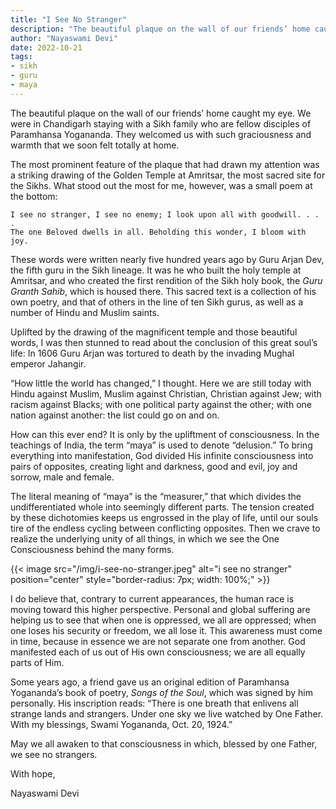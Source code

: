 ```yaml
---
title: "I See No Stranger"
description: "The beautiful plaque on the wall of our friends’ home caught my eye. We were in Chandigarh staying with a Sikh family who are fellow disciples of Paramhansa Yogananda. They welcomed us with such graciousness and warmth that we soon felt totally at home."
author: "Nayaswami Devi"
date: 2022-10-21
tags:
- sikh
- guru
- maya
---
```


The beautiful plaque on the wall of our friends’ home caught my eye. We were in Chandigarh staying with a Sikh family who are fellow disciples of Paramhansa Yogananda. They welcomed us with such graciousness and warmth that we soon felt totally at home.

The most prominent feature of the plaque that had drawn my attention was a striking drawing of the Golden Temple at Amritsar, the most sacred site for the Sikhs. What stood out the most for me, however, was a small poem at the bottom:

```
I see no stranger, I see no enemy; I look upon all with goodwill. . . .
The one Beloved dwells in all. Beholding this wonder, I bloom with joy.
```

These words were written nearly five hundred years ago by Guru Arjan Dev, the fifth guru in the Sikh lineage. It was he who built the holy temple at Amritsar, and who created the first rendition of the Sikh holy book, the *Guru Granth Sahib*, which is housed there. This sacred text is a collection of his own poetry, and that of others in the line of ten Sikh gurus, as well as a number of Hindu and Muslim saints.

Uplifted by the drawing of the magnificent temple and those beautiful words, I was then stunned to read about the conclusion of this great soul’s life: In 1606 Guru Arjan was tortured to death by the invading Mughal emperor Jahangir.

“How little the world has changed,” I thought. Here we are still today with Hindu against Muslim, Muslim against Christian, Christian against Jew; with racism against Blacks; with one political party against the other; with one nation against another: the list could go on and on.

How can this ever end? It is only by the upliftment of consciousness. In the teachings of India, the term “maya” is used to denote “delusion.” To bring everything into manifestation, God divided His infinite consciousness into pairs of opposites, creating light and darkness, good and evil, joy and sorrow, male and female.

The literal meaning of “maya” is the “measurer,” that which divides the undifferentiated whole into seemingly different parts. The tension created by these dichotomies keeps us engrossed in the play of life, until our souls tire of the endless cycling between conflicting opposites. Then we crave to realize the underlying unity of all things, in which we see the One Consciousness behind the many forms.

{{< image src="/img/i-see-no-stranger.jpeg" alt="i see no stranger" position="center" style="border-radius: 7px; width: 100%;" >}}

I do believe that, contrary to current appearances, the human race is moving toward this higher perspective. Personal and global suffering are helping us to see that when one is oppressed, we all are oppressed; when one loses his security or freedom, we all lose it. This awareness must come in time, because in essence we are not separate one from another. God manifested each of us out of His own consciousness; we are all equally parts of Him.

Some years ago, a friend gave us an original edition of Paramhansa Yogananda’s book of poetry, *Songs of the Soul*, which was signed by him personally. His inscription reads: “There is one breath that enlivens all strange lands and strangers. Under one sky we live watched by One Father. With my blessings, Swami Yogananda, Oct. 20, 1924.”

May we all awaken to that consciousness in which, blessed by one Father, we see no strangers.

With hope,

Nayaswami Devi
